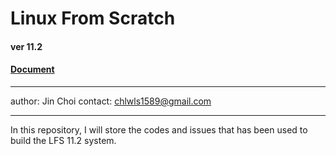 # Linux From Scratch
#### ver 11.2
#### [Document](https://www.linuxfromscratch.org/lfs/downloads/stable/LFS-BOOK-11.2.pdf)

---
author: Jin Choi
contact: chlwls1589@gmail.com

---
In this repository, I will store the codes and issues
that has been used to build the LFS 11.2 system.
